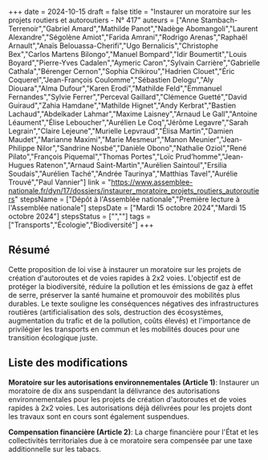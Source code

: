 +++
date = 2024-10-15
draft = false
title = "Instaurer un moratoire sur les projets routiers et autoroutiers - N° 417"
auteurs = ["Anne Stambach-Terrenoir","Gabriel Amard","Mathilde Panot","Nadège Abomangoli","Laurent Alexandre","Ségolène Amiot","Farida Amrani","Rodrigo Arenas","Raphaël Arnault","Anaïs Belouassa-Cherifi","Ugo Bernalicis","Christophe Bex","Carlos Martens Bilongo","Manuel Bompard","Idir Boumertit","Louis Boyard","Pierre-Yves Cadalen","Aymeric Caron","Sylvain Carrière","Gabrielle Cathala","Bérenger Cernon","Sophia Chikirou","Hadrien Clouet","Éric Coquerel","Jean-François Coulomme","Sébastien Delogu","Aly Diouara","Alma Dufour","Karen Erodi","Mathilde Feld","Emmanuel Fernandes","Sylvie Ferrer","Perceval Gaillard","Clémence Guetté","David Guiraud","Zahia Hamdane","Mathilde Hignet","Andy Kerbrat","Bastien Lachaud","Abdelkader Lahmar","Maxime Laisney","Arnaud Le Gall","Antoine Léaument","Élise Leboucher","Aurélien Le Coq","Jérôme Legavre","Sarah Legrain","Claire Lejeune","Murielle Lepvraud","Élisa Martin","Damien Maudet","Marianne Maximi","Marie Mesmeur","Manon Meunier","Jean-Philippe Nilor","Sandrine Nosbé","Danièle Obono","Nathalie Oziol","René Pilato","François Piquemal","Thomas Portes","Loïc Prud’homme","Jean-Hugues Ratenon","Arnaud Saint-Martin","Aurélien Saintoul","Ersilia Soudais","Aurélien Taché","Andrée Taurinya","Matthias Tavel","Aurélie Trouvé","Paul Vannier"]
link = "https://www.assemblee-nationale.fr/dyn/17/dossiers/instaurer_moratoire_projets_routiers_autoroutiers"
stepsName = ["Dépôt à l'Assemblée nationale","Première lecture à l'Assemblée nationale"]
stepsDate = ["Mardi 15 octobre 2024","Mardi 15 octobre 2024"]
stepsStatus = ["",""]
tags = ["Transports","Écologie","Biodiversité"]
+++

## Résumé

Cette proposition de loi vise à instaurer un moratoire sur les projets de création d'autoroutes et de voies rapides à 2x2 voies. L'objectif est de protéger la biodiversité, réduire la pollution et les émissions de gaz à effet de serre, préserver la santé humaine et promouvoir des mobilités plus durables. Le texte souligne les conséquences négatives des infrastructures routières (artificialisation des sols, destruction des écosystèmes, augmentation du trafic et de la pollution, coûts élevés) et l'importance de privilégier les transports en commun et les mobilités douces pour une transition écologique juste.

## Liste des modifications

**Moratoire sur les autorisations environnementales (Article 1)**: Instaurer un moratoire de dix ans suspendant la délivrance des autorisations environnementales pour les projets de création d'autoroutes et de voies rapides à 2x2 voies. Les autorisations déjà délivrées pour les projets dont les travaux sont en cours sont également suspendues.

**Compensation financière (Article 2)**: La charge financière pour l'État et les collectivités territoriales due à ce moratoire sera compensée par une taxe additionnelle sur les tabacs.
